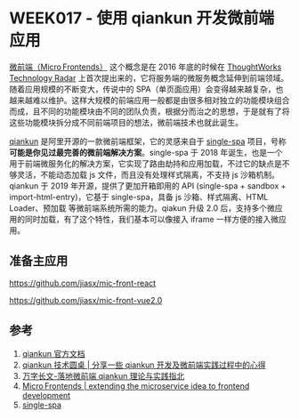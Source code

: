 # WEEK017 - 使用 qiankun 开发微前端应用

[微前端（Micro Frontends）](https://micro-frontends.org/) 这个概念是在 2016 年底的时候在 [ThoughtWorks Technology Radar](https://www.thoughtworks.com/radar/techniques/micro-frontends) 上首次提出来的，它将服务端的微服务概念延伸到前端领域。随着应用规模的不断变大，传说中的 SPA（单页面应用）会变得越来越复杂，也越来越难以维护。这样大规模的前端应用一般都是由很多相对独立的功能模块组合而成，且不同的功能模块由不同的团队负责，根据分而治之的思想，于是就有了将这些功能模块拆分成不同前端项目的想法，微前端技术也就此诞生。

[qiankun](https://qiankun.umijs.org/zh) 是阿里开源的一款微前端框架，它的灵感来自于 [single-spa](https://github.com/CanopyTax/single-spa) 项目，号称 **可能是你见过最完善的微前端解决方案**。single-spa 于 2018 年诞生，也是一个用于前端微服务化的解决方案，它实现了路由劫持和应用加载，不过它的缺点是不够灵活，不能动态加载 js 文件，而且没有处理样式隔离，不支持 js 沙箱机制。qiankun 于 2019 年开源，提供了更加开箱即用的 API (single-spa + sandbox + import-html-entry)，它基于 single-spa，具备 js 沙箱、样式隔离、HTML Loader、预加载 等微前端系统所需的能力。qiakun 升级 2.0 后，支持多个微应用的同时加载，有了这个特性，我们基本可以像接入 iframe 一样方便的接入微应用。

## 准备主应用

https://github.com/jiasx/mic-front-react

https://github.com/jiasx/mic-front-vue2.0

## 参考

1. [qiankun 官方文档](https://qiankun.umijs.org/zh)
1. [qiankun 技术圆桌 | 分享一些 qiankun 开发及微前端实践过程中的心得](https://www.yuque.com/kuitos/gky7yw)
1. [万字长文-落地微前端 qiankun 理论与实践指北](https://juejin.cn/post/7069566144750813197)
1. [Micro Frontends | extending the microservice idea to frontend development](https://micro-frontends.org/)
1. [single-spa](https://zh-hans.single-spa.js.org/docs/getting-started-overview)
